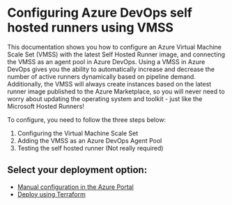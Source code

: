 # Configuring Azure DevOps self hosted runners using VMSS

This documentation shows you how to configure an Azure Virtual Machine Scale Set (VMSS) with the latest Self Hosted Runner image, and connecting the VMSS as an agent pool in Azure DevOps. Using a VMSS in Azure DevOps gives you the ability to automatically increase and decrease the number of active runners dynamically based on pipeline demand. Additionally, the VMSS will always create instances based on the latest runner image published to the Azure Marketplace, so you will never need to worry about updating the operating system and toolkit - just like the Microsoft Hosted Runners!

To configure, you need to follow the three steps below:

1. Configuring the Virtual Machine Scale Set
2. Adding the VMSS as an Azure DevOps Agent Pool
3. Testing the self hosted runner (Not really required)

## Select your deployment option:

- [Manual configuration in the Azure Portal](./azuredevops-vmss-step1-manual.md)
- [Deploy using Terraform](./azuredevops-vmss-step1-terraform.md)
